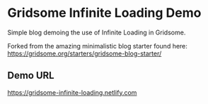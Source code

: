 # Gridsome Infinite Loading Demo

Simple blog demoing the use of Infinite Loading in Gridsome.

Forked from the amazing minimalistic blog starter found here: https://gridsome.org/starters/gridsome-blog-starter/

## Demo URL

https://gridsome-infinite-loading.netlify.com
